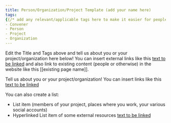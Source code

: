 ```yaml
---
title: Person/Organization/Project Template (add your name here)
tags:
{{/* add any relevant/applicable tags here to make it easier for people to find you and your work */}}
- Convener
- Person
- Project
- Organization
---
```


Edit the Title and Tags above and tell us about you or your project/organization here below! You can insert external links like this [text to be linked](https://linkurl.com) and also link to existing content (people or otherwise) in the website like this [[existing page name]].

Tell us about you or your project/organization! You can insert links like this [text to be linked](linkurl.com)

You can also create a list:
* List item (members of your project, places where you work, your various social accounts)
* Hyperlinked List item of some external resources [text to be linked](https://linkurl.com) 

